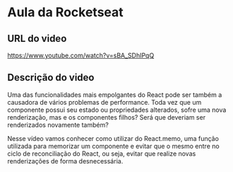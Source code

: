 # Aula da Rocketseat

## URL do video
https://www.youtube.com/watch?v=sBA_SDhIPqQ


## Descrição do video
Uma das funcionalidades mais empolgantes do React pode ser também a causadora de vários problemas de performance. Toda vez que um componente possui seu estado ou propriedades alterados, sofre uma nova renderização, mas e os componentes filhos? Será que deveriam ser renderizados novamente também?

Nesse vídeo vamos conhecer como utilizar do React.memo, uma função utilizada para memorizar um componente e evitar que o mesmo entre no ciclo de reconciliação do React, ou seja, evitar que realize novas renderizações de forma desnecessária.

